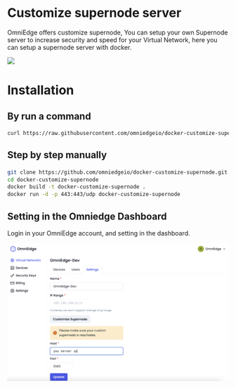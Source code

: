 # Customize supernode server

OmniEdge offers customize supernode, You can setup your own Supernode server to increase security and speed for your Virtual Network, here you can setup a supernode server with docker.

![](Setup-Customize-Supernode-1080p.gif)


# Installation

## By run a command 

```bash
curl https://raw.githubusercontent.com/omniedgeio/docker-customize-supernode/main/install.sh | bash
```

## Step by step manually 

``` bash
git clone https://github.com/omniedgeio/docker-customize-supernode.git
cd docker-customize-supernode
docker build -t docker-customize-supernode .
docker run -d -p 443:443/udp docker-customize-supernode
```

## Setting in the Omniedge Dashboard

Login in your OmniEdge account, and setting in the dashboard.

![](Customizesupernode.png)

